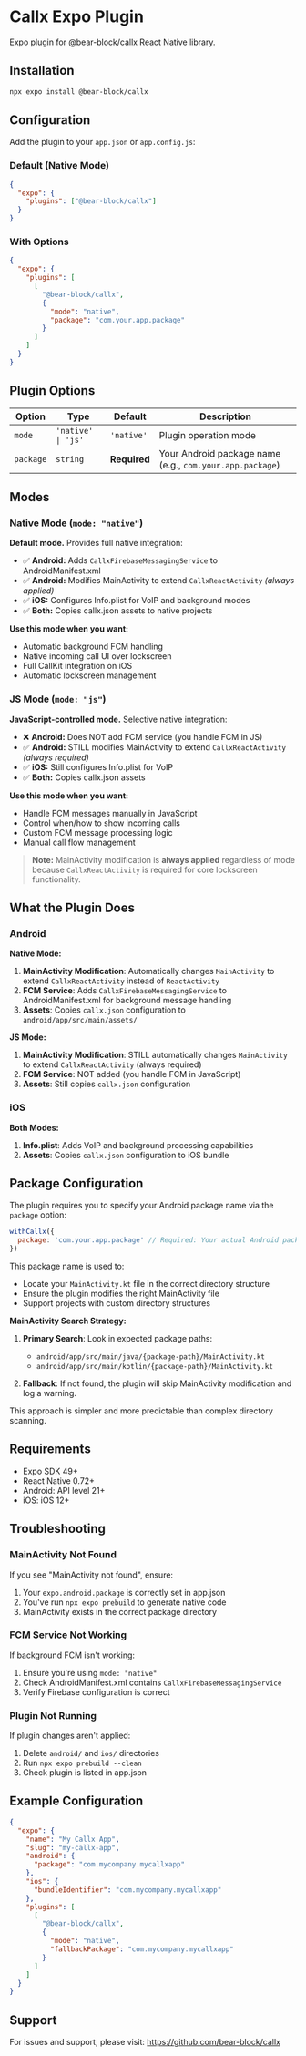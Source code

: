 # Callx Expo Plugin

Expo plugin for @bear-block/callx React Native library.

## Installation

```bash
npx expo install @bear-block/callx
```

## Configuration

Add the plugin to your `app.json` or `app.config.js`:

### Default (Native Mode)

```json
{
  "expo": {
    "plugins": ["@bear-block/callx"]
  }
}
```

### With Options

```json
{
  "expo": {
    "plugins": [
      [
        "@bear-block/callx",
        {
          "mode": "native",
          "package": "com.your.app.package"
        }
      ]
    ]
  }
}
```

## Plugin Options

| Option | Type | Default | Description |
|--------|------|---------|-------------|
| `mode` | `'native' \| 'js'` | `'native'` | Plugin operation mode |
| `package` | `string` | **Required** | Your Android package name (e.g., `com.your.app.package`) |

## Modes

### Native Mode (`mode: "native"`)

**Default mode.** Provides full native integration:

- ✅ **Android:** Adds `CallxFirebaseMessagingService` to AndroidManifest.xml
- ✅ **Android:** Modifies MainActivity to extend `CallxReactActivity` *(always applied)*
- ✅ **iOS:** Configures Info.plist for VoIP and background modes
- ✅ **Both:** Copies callx.json assets to native projects

**Use this mode when you want:**
- Automatic background FCM handling
- Native incoming call UI over lockscreen
- Full CallKit integration on iOS
- Automatic lockscreen management

### JS Mode (`mode: "js"`)

**JavaScript-controlled mode.** Selective native integration:

- ❌ **Android:** Does NOT add FCM service (you handle FCM in JS)
- ✅ **Android:** STILL modifies MainActivity to extend `CallxReactActivity` *(always required)*
- ✅ **iOS:** Still configures Info.plist for VoIP
- ✅ **Both:** Copies callx.json assets

**Use this mode when you want:**
- Handle FCM messages manually in JavaScript
- Control when/how to show incoming calls
- Custom FCM message processing logic
- Manual call flow management

> **Note:** MainActivity modification is **always applied** regardless of mode because `CallxReactActivity` is required for core lockscreen functionality.

## What the Plugin Does

### Android

**Native Mode:**
1. **MainActivity Modification**: Automatically changes `MainActivity` to extend `CallxReactActivity` instead of `ReactActivity`
2. **FCM Service**: Adds `CallxFirebaseMessagingService` to AndroidManifest.xml for background message handling
3. **Assets**: Copies `callx.json` configuration to `android/app/src/main/assets/`

**JS Mode:**
1. **MainActivity Modification**: STILL automatically changes `MainActivity` to extend `CallxReactActivity` (always required)
2. **FCM Service**: NOT added (you handle FCM in JavaScript)
3. **Assets**: Still copies `callx.json` configuration

### iOS

**Both Modes:**
1. **Info.plist**: Adds VoIP and background processing capabilities
2. **Assets**: Copies `callx.json` configuration to iOS bundle

## Package Configuration

The plugin requires you to specify your Android package name via the `package` option:

```javascript
withCallx({
  package: 'com.your.app.package' // Required: Your actual Android package name
})
```

This package name is used to:
- Locate your `MainActivity.kt` file in the correct directory structure
- Ensure the plugin modifies the right MainActivity file
- Support projects with custom directory structures

**MainActivity Search Strategy:**

1. **Primary Search**: Look in expected package paths:
   - `android/app/src/main/java/{package-path}/MainActivity.kt`
   - `android/app/src/main/kotlin/{package-path}/MainActivity.kt`

2. **Fallback**: If not found, the plugin will skip MainActivity modification and log a warning.

This approach is simpler and more predictable than complex directory scanning.

## Requirements

- Expo SDK 49+
- React Native 0.72+
- Android: API level 21+
- iOS: iOS 12+

## Troubleshooting

### MainActivity Not Found

If you see "MainActivity not found", ensure:
1. Your `expo.android.package` is correctly set in app.json
2. You've run `npx expo prebuild` to generate native code
3. MainActivity exists in the correct package directory

### FCM Service Not Working

If background FCM isn't working:
1. Ensure you're using `mode: "native"`
2. Check AndroidManifest.xml contains `CallxFirebaseMessagingService`
3. Verify Firebase configuration is correct

### Plugin Not Running

If plugin changes aren't applied:
1. Delete `android/` and `ios/` directories
2. Run `npx expo prebuild --clean`
3. Check plugin is listed in app.json

## Example Configuration

```json
{
  "expo": {
    "name": "My Callx App",
    "slug": "my-callx-app",
    "android": {
      "package": "com.mycompany.mycallxapp"
    },
    "ios": {
      "bundleIdentifier": "com.mycompany.mycallxapp"
    },
    "plugins": [
      [
        "@bear-block/callx",
        {
          "mode": "native",
          "fallbackPackage": "com.mycompany.mycallxapp"
        }
      ]
    ]
  }
}
```

## Support

For issues and support, please visit: https://github.com/bear-block/callx
